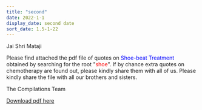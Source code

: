 ```yaml
---
title: "second"
date: 2022-1-1
display_date: second date
sort_date: 1.5-1-22
---
```


Jai Shri Mataji

Please find attached the pdf file of quotes on <font color="blue">Shoe-beat Treatment</font> obtained by searching for the root "<font color="red">shoe</font>". If by chance extra quotes on chemotherapy are found out, please kindly share them with all of us. Please kindly share the file with all our brothers and sisters.

The Compilations Team

[Download pdf here](http://seven-teams.github.io/files/Shoe-beat_Treatment_Version_2.pdf)
